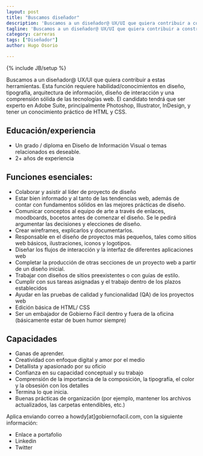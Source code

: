 ```yaml
---
layout: post
title: "Buscamos diseñador"
description: 'Buscamos a un diseñador@ UX/UI que quiera contribuir a construir herramientas tecnológicas para ciudadanos, empresas y gobiernos.'
tagline: 'Buscamos a un diseñador@ UX/UI que quiera contribuir a construir herramientas tecnológicas para ciudadanos, empresas y gobiernos.'
category: carreras
tags: ["Diseñador"]
author: Hugo Osorio

---
```

{% include JB/setup %}

Buscamos a un diseñador@ UX/UI que quiera contribuir a estas herramientas. Esta función requiere habilidad/conocimientos en diseño, tipografía, arquitectura de información, diseño de interacción y una comprensión sólida de las tecnologías web. El candidato tendrá que ser experto en Adobe Suite, principalmente Photoshop, Illustrator, InDesign, y tener un conocimiento práctico de HTML y CSS.

## Educación/experiencia
* Un grado / diploma en Diseño de Información Visual o temas relacionados es deseable.
* 2+ años de experiencia


## Funciones esenciales:
* Colaborar y asistir al líder de proyecto de diseño
* Estar bien informado y al tanto de las tendencias web, además de contar con fundamentos sólidos en las mejores prácticas de diseño. 
* Comunicar conceptos al equipo de arte a través de enlaces, moodboards, bocetos antes de comenzar el diseño. Se le pedirá argumentar las decisiones y elecciones de diseño.
* Crear wireframes, explicarlos y documentarlos.
* Responsable en el diseño de proyectos más pequeños, tales como sitios web básicos,  ilustraciones, iconos y logotipos.
* Diseñar los flujos de interacción y la interfaz de diferentes aplicaciones web
* Completar la producción de otras secciones de un proyecto web a partir de un diseño inicial.
* Trabajar con diseños de sitios preexistentes o con guías de estilo. 
* Cumplir con sus tareas asignadas y el trabajo dentro de los plazos establecidos 
* Ayudar en las pruebas de calidad y funcionalidad (QA) de los proyectos web 
* Edición básica de HTML/ CSS
* Ser un embajador de Gobierno Fácil dentro y fuera de la oficina (básicamente estar de buen humor siempre)

## Capacidades 
* Ganas de aprender.
* Creatividad con enfoque digital y amor por el medio 
* Detallista y apasionado por su oficio 
* Confianza en su capacidad conceptual y su trabajo 
* Comprensión de la importancia de la composición, la tipografía, el color y la obsesión con los detalles 
* Termina lo que inicia.
* Buenas prácticas de organización (por ejemplo, mantener los archivos actualizados, las carpetas entendibles, etc.)

Aplica enviando correo a howdy[at]gobiernofacil.com, con la siguiente información:
* Enlace a portafolio
* Linkedin
* Twitter

 
